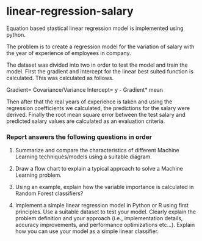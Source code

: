 # linear-regression-salary
Equation based stastical linear regression model is implemented using python.

The problem is to create a regression model for the variation of salary with the year of experience of employees in company. 

The dataset was divided into two in order to test the model and train the model. First the gradient and intercept for the linear best suited function is calculated. This was calculated as follows.

Gradient=  Covariance/Variance
Intercept= y - Gradient* mean

Then after that the real years of experience is taken and using the regression coefficients we calculated, the predictions for the salary were derived. 
Finally the root mean square error between the test salary and predicted salary values are calculated as an evaluation criteria. 

### Report answers the following questions in order

1. Summarize and compare the characteristics of different Machine Learning techniques/models using a suitable diagram.

2. Draw a flow chart to explain a typical approach to solve a Machine Learning problem.

3. Using an example, explain how the variable importance is calculated in Random Forest classifiers?

4. Implement a simple linear regression model in Python or R using first principles. Use a suitable dataset to test your model. Clearly explain the problem definition
and your approach (i.e., implementation details, accuracy improvements, and performance optimizations etc...). Explain how you can use your model as a simple linear classifier.
